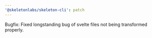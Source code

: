 ```yaml
---
'@skeletonlabs/skeleton-cli': patch
---
```


Bugfix: Fixed longstanding bug of svelte files not being transformed properly.
